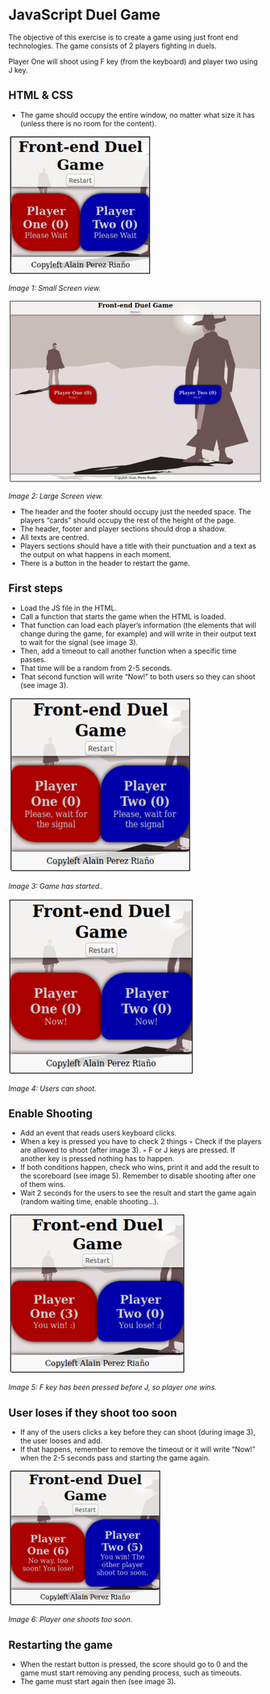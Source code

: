 # JavaScript Duel Game

The objective of this exercise is to create a game using just front end technologies. The game
consists of 2 players fighting in duels.

Player One will shoot using F key (from the keyboard) and player two using J key.

## HTML & CSS

* The game should occupy the entire window, no
matter what size it has (unless there is no room
for the content).

![Small Screen](./screenshots/small-screen.png)

*Image 1: Small Screen view.*

![Large Screen](./screenshots/large-screen.png)

*Image 2: Large Screen view.*

* The header and the footer should occupy just the needed space. The players “cards” should
occupy the rest of the height of the page.
* The header, footer and player sections should drop a shadow.
* All texts are centred.
* Players sections should have a title with their punctuation and a text as the output on what
happens in each moment.
* There is a button in the header to restart the game.

## First steps

* Load the JS file in the HTML.
* Call a function that starts the game when the HTML is loaded.
* That function can load each player’s information (the elements that will change during the
game, for example) and will write in their output text to wait for the signal (see image 3).
* Then, add a timeout to call another function when a specific time passes.
* That time will be a random from 2-5 seconds.
* That second function will write “Now!” to both users so they can shoot (see image 3).

![Game started](./screenshots/game-started.png)

*Image 3: Game has started..*

![Users can shoot](./screenshots/users-can-shoot.png)

*Image 4: Users can shoot.*

## Enable Shooting

* Add an event that reads users keyboard
clicks.
* When a key is pressed you have to check 2
things
◦ Check if the players are allowed to shoot
(after image 3).
◦ F or J keys are pressed. If another key is
pressed nothing has to happen.
* If both conditions happen, check who wins,
print it and add the result to the scoreboard
(see image 5). Remember to disable shooting
after one of them wins.
* Wait 2 seconds for the users to see the result
and start the game again (random waiting time, enable shooting...).

![Player one wins](./screenshots/player-one-wins.png)

*Image 5: F key has been pressed before J, so player one wins.*

## User loses if they shoot too soon

* If any of the users clicks a key before they can shoot
(during image 3), the user looses and add.
* If that happens, remember to remove the timeout or it
will write “Now!” when the 2-5 seconds pass and
starting the game again.

![Player one shoots too soon](./screenshots/player-one-shoots-too-soon.png)

*Image 6: Player one shoots too soon.*

## Restarting the game

* When the restart button is pressed, the score should go to 0 and the game must start
removing any pending process, such as timeouts.
* The game must start again then (see image 3).
